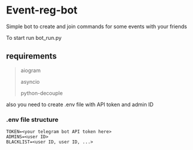 # Event-reg-bot
Simple bot to create and join commands for some events with your friends 

To start run bot_run.py 

## requirements
> aiogram
>
> asyncio
>
> python-decouple

also you need to create .env file with API token and admin ID

### .env file structure
```
TOKEN=<your telegram bot API token here>
ADMINS=<user ID>
BLACKLIST=<user ID, user ID, ...>
```

